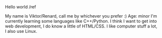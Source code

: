 Hello world /ref

My name is Viktor/Renard, call me by whichever you prefer :)
Age: minor
I'm currently learning some languages like C++/Python. I think I want to get into web development, I do know a little of HTML/CSS.
I like computer stuff a lot, I also use Linux.

<!---
gradientrenarddothtml/gradientrenarddothtml is a ✨ special ✨ repository because its `README.md` (this file) appears on your GitHub profile.
You can click the Preview link to take a look at your changes.
--->
